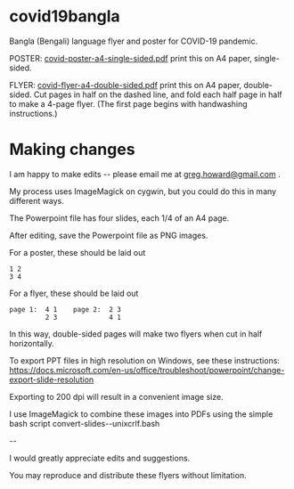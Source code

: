 # covid19bangla
Bangla (Bengali) language flyer and poster for COVID-19 pandemic.

POSTER: [covid-poster-a4-single-sided.pdf](covid-poster-a4-single-sided.pdf)
print this on A4 paper, single-sided. 

FLYER: [covid-flyer-a4-double-sided.pdf](covid-flyer-a4-double-sided.pdf)
print this on A4 paper, double-sided. Cut pages in half on the dashed line, and fold each half page in half to make a 4-page flyer.  (The first page begins with handwashing instructions.)


# Making changes

I am happy to make edits -- please email me at greg.howard@gmail.com . 

My process uses ImageMagick on cygwin, but you could do this in many different
ways. 

The Powerpoint file has four slides, each 1/4 of an A4 page.

After editing, save the Powerpoint file as PNG images.  

For a poster, these should be laid out
```
1 2
3 4
```

For a flyer, these should be laid out
```
page 1:  4 1    page 2:  2 3 
         2 3             4 1   
```

In this way, double-sided pages will make two flyers when cut in half horizontally.

To export PPT files in high resolution on Windows, see these instructions: 
https://docs.microsoft.com/en-us/office/troubleshoot/powerpoint/change-export-slide-resolution

Exporting to 200 dpi will result in a convenient image size.

I use ImageMagick to combine these images into PDFs using the simple bash script
convert-slides--unixcrlf.bash

--

I would greatly appreciate edits and suggestions.

You may reproduce and distribute these flyers without limitation. 

